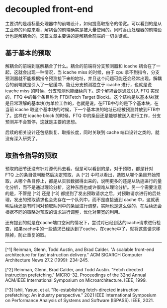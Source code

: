 # decoupled front-end

主要讲的是超标量处理器中的前端设计，如何提高取指令的带宽。可以看到的是从工业界的角度来看，解耦合的前端确实是被大量使用的。同时香山处理器的前端设计也是解耦合的，这篇文章主要讲的是解耦合前端的一切关键点。

## 基于基本的预取

解耦合的前端到底解耦合了什么。耦合的前端将分支预测器和 icache 耦合在了一起，这就会出现一种情况，当 icache miss 的时候，由于 cpu 拿不到指令，分支预测器就不能根据指令预测接下来的地址，并且这个问题可能还会经常出现。解耦合的前端就是引入了一层缓冲，能让分支预测独立于 icache 进行，也就是说 icache miss 的时候，分支预测也能继续向下。这个解耦合是通过引入 FTQ 实现的，FTQ 中的每个条目称为 FTB(Fetch Target Block)。这个结构是以基本块(就是日常理解的基本块)为单位工作的，也就是说，在FTB中存的是下个基本块，在当前 icache 取这个基本块的时候，下一个基本块的地址已经被预测并放到FTB中了。这样在 icache block 的时候，FTQ 中的条目还是能够被送入进行工作，分支预测并不会暂停，这就是主要的思想。

后续的相关设计还包括恢复、取指长度，同时关联到 cache 端口设计之类的，就没有深入研究了。

## 取指令指导的预取

预取的细节还没有针对源代码去看。但是可以看到的是，对于预取，都是针对 FTQ 上的条目做判断然后决定预取，从 [^2] 中可以看出，选取从哪个条目开始预取，从哪个条目停止，都是从实验数据得出来的，说明更多的还是从轨迹进行的量化分析，而不是通过理论分析，这种东西也或许很难从理论分析。另一个需要注意的是，不管是 [^2] 还是 [^3] 都提到了发出预取请求之后，对预取请求进行的后处理，发出的预取请求也会先存在一个队列中，而不是直接通到 cache 中，这就表明后续还是有时间对预取队列中的条目进行调整，实际也是这么做的，在后续还会根据不同的策略对预取的请求进行调整，优化对带宽的利用。

还有提到的就是在cache端口空闲的情况下，尝试对已经到达的cache请求进行检查，如果cache中的一些请求已经达到了cache，在cache中了，就将这些请求移除掉，防止重复的取。

---
[^1] Reinman, Glenn, Todd Austin, and Brad Calder. "A scalable front-end architecture for fast instruction delivery." ACM SIGARCH Computer Architecture News 27.2 (1999): 234-245.

[^2] Reinman, Glenn, Brad Calder, and Todd Austin. "Fetch directed instruction prefetching." MICRO-32. Proceedings of the 32nd Annual ACM/IEEE International Symposium on Microarchitecture. IEEE, 1999.

[^3] Ishii, Yasuo, et al. "Re-establishing fetch-directed instruction prefetching: An industry perspective." 2021 IEEE International Symposium on Performance Analysis of Systems and Software (ISPASS). IEEE, 2021.
